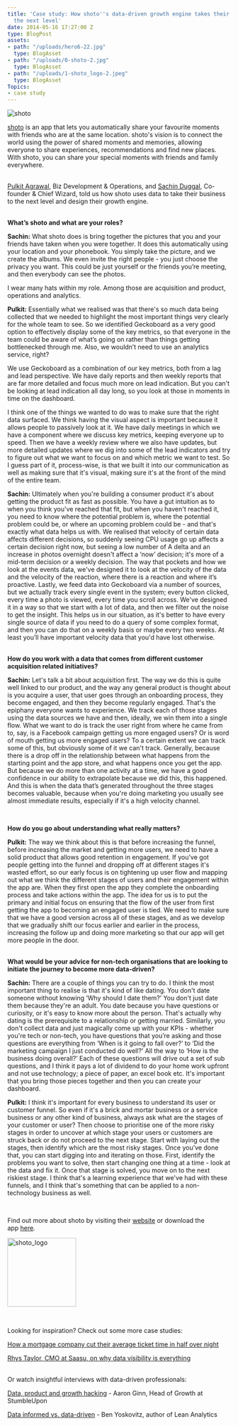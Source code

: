 ```yaml
---
title: 'Case study: How shoto''s data-driven growth engine takes their business to
  the next level'
date: 2014-05-16 17:27:00 Z
type: BlogPost
assets:
- path: "/uploads/hero6-22.jpg"
  type: BlogAsset
- path: "/uploads/0-shoto-2.jpg"
  type: BlogAsset
- path: "/uploads/1-shoto_logo-2.jpeg"
  type: BlogAsset
Topics:
- case study
---
```


<p dir="ltr"><span><img src="/uploads/0-shoto-2.jpg" alt="shoto"></span></p>
<a href="http://www.shoto.com/" target="_blank">shoto</a> is an app that lets you automatically share your favourite moments with friends who are at the same location. shoto's vision is to connect the world using the power of shared moments and memories, allowing everyone to share experiences, recommendations and find new places. With shoto, you can share your special moments with friends and family everywhere.
<p dir="ltr"><span><a href="https://twitter.com/_pulkitagrawal" target="_blank"><br>Pulkit Agrawal</a>, Biz Development &amp; Operations, and <a href="https://twitter.com/sachinduggal" target="_blank">Sachin Duggal</a>, Co-founder &amp; Chief Wizard, told us how shoto uses data to take their business to the next level and design their growth engine.</span></p>
<p dir="ltr"><strong><br>What’s shoto and what are your roles?</strong></p>
<p dir="ltr"><strong>Sachin:</strong><span> What shoto does is bring together the pictures that you and your friends have taken when you were together. It does this automatically using your location and your phonebook. You simply take the picture, and we create the albums. We even invite the right people - you just choose the privacy you want. This could be just yourself or the friends you’re meeting, and then everybody can see the photos.</span></p>
<p dir="ltr"><span>I wear many hats within my role. Among those are acquisition and product, operations and analytics.</span></p>
<p dir="ltr"><strong>Pulkit:</strong><span> Essentially what we realised was that there's so much data being collected that we needed to highlight the most important things very clearly for the whole team to see. So we identified Geckoboard as a very good option to effectively display some of the key metrics, so that everyone in the team could be aware of what’s going on rather than things getting bottlenecked through me. Also, we wouldn’t need to use an analytics service, right?</span></p>
<p dir="ltr"><span>We use Geckoboard as a combination of our key metrics, both from a lag and lead perspective. We have daily reports and then weekly reports that are far more detailed and focus much more on lead indication. But you can't be looking at lead indication all day long, so you look at those in moments in time on the dashboard.</span> </p>
<p dir="ltr"><span>I think one of the things we wanted to do was to make sure that the right data surfaced. We think having the visual aspect is important because it allows people to passively look at it. We have daily meetings in which we have a component where we discuss key metrics, keeping everyone up to speed. Then we have a weekly review where we also have updates, but more detailed updates where we dig into some of the lead indicators and try to figure out what we want to focus on and which metric we want to test. So I guess part of it, process-wise, is that we built it into our communication as well as making sure that it's visual, making sure it's at the front of the mind of the entire team.</span> </p>
<p dir="ltr"><strong>Sachin:</strong><span> Ultimately when you're building a consumer product it's about getting the product fit as fast as possible. You have a gut intuition as to when you think you've reached that fit, but when you haven't reached it, you need to know where the potential problem is, where the potential problem could be, or where an upcoming problem could be - and that's exactly what data helps us with. We realised that velocity of certain data affects different decisions, so suddenly seeing CPU usage go up affects a certain decision right now, but seeing a low number of A delta and an increase in photos overnight doesn't affect a ‘now’ decision; it's more of a mid-term decision or a weekly decision. The way that pockets and how we look at the events data, we've designed it to look at the velocity of the data and the velocity of the reaction, where there is a reaction and where it’s proactive. Lastly, we feed data into Geckoboard via a number of sources, but we actually track every single event in the system; every button clicked, every time a photo is viewed, every time you scroll across. We've designed it in a way so that we start with a lot of data, and then we filter out the noise to get the insight. This helps us in our situation, as it's better to have every single source of data if you need to do a query of some complex format, and then you can do that on a weekly basis or maybe every two weeks. At least you’ll have important velocity data that you'd have lost otherwise.</span></p>
<p dir="ltr"><strong><br>How do you work with a data that comes from different customer acquisition related initiatives?</strong></p>
<p dir="ltr"><strong>Sachin:</strong><span> Let's talk a bit about acquisition first. The way we do this is quite well linked to our product, and the way any general product is thought about is you acquire a user, that user goes through an onboarding process, they become engaged, and then they become regularly engaged. That's the epiphany everyone wants to experience. We track each of those stages using the data sources we have and then, ideally, we win them into a single flow. What we want to do is track the user right from where he came from to, say, is a Facebook campaign getting us more engaged users? Or is word of mouth getting us more engaged users? To a certain extent we can track some of this, but obviously some of it we can't track. Generally, because there is a drop off in the relationship between what happens from the starting point and the app store, and what happens once you get the app. But because we do more than one activity at a time, we have a good confidence in our ability to extrapolate because we did this, this happened. And this is when the data that’s generated throughout the three stages becomes valuable, because when you're doing marketing you usually see almost immediate results, especially if it's a high velocity channel.</span></p>
<p dir="ltr"> </p>
<p dir="ltr"><strong>How do you go about understanding what really matters?</strong></p>
<p dir="ltr"><strong>Pulkit:</strong><span> The way we think about this is that before increasing the funnel, before increasing the market and getting more users, we need to have a solid product that allows good retention in engagement. If you've got people getting into the funnel and dropping off at different stages it's wasted effort, so our early focus is on tightening up user flow and mapping out what we think the different stages of users and their engagement within the app are. When they first open the app they complete the onboarding process and take actions within the app. The idea for us is to put the primary and initial focus on ensuring that the flow of the user from first getting the app to becoming an engaged user is tied. We need to make sure that we have a good version across all of these stages, and as we develop that we gradually shift our focus earlier and earlier in the process, increasing the follow up and doing more marketing so that our app will get more people in the door.</span></p>
<p dir="ltr"><strong><br>What would be your advice for non-tech organisations that are looking to initiate the journey to become more data-driven?</strong></p>
<p dir="ltr"><strong>Sachin:</strong><span> There are a couple of things you can try to do. I think the most important thing to realise is that it's kind of like dating. You don't date someone without knowing ‘Why should I date them?’ You don't just date them because they're an adult. You date because you have questions or curiosity, or it's easy to know more about the person. That's actually why dating is the prerequisite to a relationship or getting married. Similarly, you don't collect data and just magically come up with your KPIs - whether you're tech or non-tech, you have questions that you’re asking and those questions are everything from ‘When is it going to fall over?’ to ‘Did the marketing campaign I just conducted do well?’ All the way to ‘How is the business doing overall?’ Each of these questions will drive out a set of sub questions, and I think it pays a lot of dividend to do your home work upfront and not use technology; a piece of paper, an excel book etc. It's important that you bring those pieces together and then you can create your dashboard.</span></p>
<p dir="ltr"><strong>Pulkit:</strong><span> I think it's important for every business to understand its user or customer funnel. So even if it's a brick and mortar business or a service business or any other kind of business, always ask what are the stages of your customer or user? Then choose to prioritise one of the more risky stages in order to uncover at which stage your users or customers are struck back or do not proceed to the next stage. Start with laying out the stages, then identify which are the most risky stages. Once you’ve done that, you can start digging into and iterating on those. First, identify the problems you want to solve, then start changing one thing at a time - look at the data and fix it. Once that stage is solved, you move on to the next riskiest stage. I think that's a learning experience that we've had with these funnels, and I think that's something that can be applied to a non-technology business as well.</span></p>
<p dir="ltr"> </p>
<p dir="ltr"><span>Find out more about shoto by visiting their </span><a href="http://www.shoto.com/" target="_blank">website</a><span> or download the app </span><a href="https://itunes.apple.com/us/app/shoto/id665354727?mt=8" target="_blank">here</a><span>.</span> </p>
<p dir="ltr"><span><img src="/uploads/1-shoto_logo-2.jpeg" alt="shoto_logo" width="155"></span></p>
<p dir="ltr"> </p>
<p dir="ltr">Looking for inspiration? Check out some more case studies:</p>
<p dir="ltr"><a href="http://www.geckoboard.com/blog/case-study-how-a-mortgage-company-cut-their-average-ticket-time-in-half-overnight">How a mortgage company cut their average ticket time in half over night</a></p>
<p dir="ltr"><a href="http://www.geckoboard.com/blog/case-study-how-a-mortgage-company-cut-their-average-ticket-time-in-half-overnight">Rhys Taylor, CMO at Saasu, on why data visibility is everything<br><br></a></p>
<p dir="ltr">Or watch insightful interviews with data-driven professionals:</p>
<p dir="ltr"><a href="/learn/interviews/data-and-growth-hacking">Data, product and growth hacking</a> - Aaron Ginn, Head of Growth at StumbleUpon</p>
<p dir="ltr"><a href="/uploads/data-informed-vs-data-driven.png">Data informed vs. data-driven</a> - Ben Yoskovitz, author of Lean Analytics</p>
<p dir="ltr"> </p>
